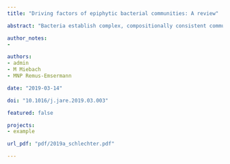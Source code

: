 ```yaml
---
title: "Driving factors of epiphytic bacterial communities: A review"

abstract: "Bacteria establish complex, compositionally consistent communities on healthy leaves. Ecological processes such as dispersal, diversification, ecological drift, and selection as well as leaf surface physicochemistry and topology impact community assembly. Since the leaf surface is an oligotrophic environment, species interactions such as competition and cooperation may be major contributors to shape community structure. Furthermore, the plant immune system impacts on microbial community composition, as plant cells respond to bacterial molecules and shape their responses according to the mixture of molecules present. Such tunability of the plant immune network likely enables the plant host to differentiate between pathogenic and non-pathogenic colonisers, avoiding costly immune responses to non-pathogenic colonisers. Plant immune responses are either systemically distributed or locally confined, which in turn affects the colonisation pattern of the associated microbiota. However, how each of these factors impacts the bacterial community is unclear. To better understand this impact, bacterial communities need to be studied at a micrometre resolution, which is the scale that is relevant to the members of the community. Here, current insights into the driving factors influencing the assembly of leaf surface-colonising bacterial communities are discussed, with a special focus on plant host immunity as an emerging factor contributing to bacterial leaf colonisation."

author_notes:
- 

authors:
- admin
- M Miebach
- MNP Remus-Emsermann

date: "2019-03-14"

doi: "10.1016/j.jare.2019.03.003"

featured: false

projects:
- example

url_pdf: "pdf/2019a_schlechter.pdf"

---
```

